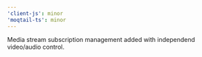 ```yaml
---
'client-js': minor
'moqtail-ts': minor
---
```


Media stream subscription management added with independend video/audio control.
